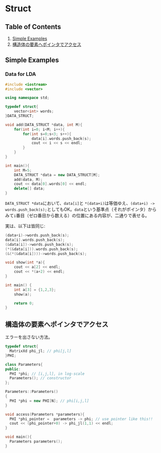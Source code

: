 # Struct

## Table of Contents
1. [Simple Examples](#simple-examples)
2. [構造体の要素へポインタでアクセス](#構造体の要素へポインタでアクセス)


## Simple Examples
### Data for LDA
```cpp
#include <iostream>
#include <vector>

using namespace std;

typedef struct{
	vector<int> words;
}DATA_STRUCT;

void add(DATA_STRUCT *data, int M){
	for(int i=0; i<M; i++){
		for(int s=0;s<3; s++){
			data[i].words.push_back(s);
			cout << i << s << endl;
		}
	}
}

int main(){
	int M=5;
	DATA_STRUCT *data = new DATA_STRUCT[M];
	add(data, M);
	cout << data[0].words[0] << endl;
	delete[] data;
}
```
`DATA_STRUCT *data`において、`data[i]`と `*(data+i)`は等価ゆえ、`(data+i) -> words.push_back(s);`としてもOK。`data`という基準点（それがポインタ）からみて`i`番目（ゼロ番目から数える）の位置にある内容が、二通りで表せる。

実は、以下は皆同じ:
```cpp
(data+i)->words.push_back(s);
data[i].words.push_back(s);
(&data[i])->words.push_back(s);
(*(&data[i])).words.push_back(s);
(&(*(&data[i])))->words.push_back(s);
```
```cpp
void show(int *a){
	cout << a[2] << endl;
	cout << *(a+2) << endl;
}

int main() {
	int a[3] = {1,2,3};	
	show(a);

	return 0;
} 
```

## 構造体の要素へポインタでアクセス
エラーを出さない方法。
```cpp
typedef struct{
  MatrixXd phi_jl; // phi[j,l]
}PHI;

class Parameters{
public: 
  PHI *phi; // [i,j,l], in log-scale
  Parameters(); // constructor
};

Parameters::Parameters()
{
  PHI *phi = new PHI[N]; // phi[i,j,l]
}

void access(Parameters *parameters){
  PHI *phi_pointer =  parameters -> phi; // use pointer like this!!
  cout << (phi_pointer+0) -> phi_jl(1,1) << endl;
}

void main(){
  Parameters parameters();
}
```

